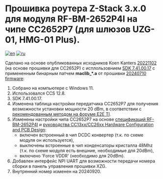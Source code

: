 # Прошивка роутера Z-Stack 3.x.0 для модуля RF-BM-2652P4I на чипе СС2652P7 (для шлюзов UZG-01, HMG-01 Plus).
[![en](https://img.shields.io/badge/lang-en-blue.svg)](https://github.com/agriadsi/MOD-Z-Stack-Firmware/blob/main/router/README.md)
[![ru](https://img.shields.io/badge/lang-ru-red.svg)](https://github.com/agriadsi/MOD-Z-Stack-Firmware/blob/main/router/README.ru.md)


Сделано на основе опубликованных исходников Koen Kanters [20221102](https://github.com/Koenkk/Z-Stack-firmware/tree/517fbd0d68fc3369c9e49511977aa7594e48d505/router/Z-Stack_3.x.0) (на основе прошивки для CC2652P) с исплользовнием [SDK 7.41.00.17](https://www.ti.com/tool/download/SIMPLELINK-LOWPOWER-F2-SDK/7.41.00.17) с примененным бинарным патчем **maclib_*.a** от прошивки [20240710 firmware](https://github.com/Koenkk/Z-Stack-firmware/tree/ab4d8deb8a5203c3fbc7d292ba95083abc3f0bc5/coordinator/Z-Stack_3.x.0):
1. Собрано на компьютере с Windows 11.
2. Использовался CCS 12.8.
3. SDK 7.41.00.17.
4. Изменена таблица настройки передатчика CC2652P7 для получения возможности установки мощности 20 dBm, в соответствии с [рекомендованным методом на форуме E2E TI](https://e2e.ti.com/support/wireless-connectivity/zigbee-thread-group/zigbee-and-thread/f/zigbee-thread-forum/1274602/launchxl-cc1352p-building-zigbee-network-processor-znp-example-app-for-cc2652p7-chip).
5. Изменены настройки чипа СС2652P7 на основе [спецификаций RF-BM-2652P4I](https://www.rfstariot.com/uploadfile/downloads/RF-BM-2652P4%20RF-BM-2652P4I%20Hardware%20Datasheet%20V1.1_20240823.pdf) и [руководства CC13xx/CC26xx Hardware Configuration and PCB Design](https://www.ti.com/lit/an/swra640h/swra640h.pdf):
   - включен встроенный в чип DCDC конвертер (т.к. по схеме модуля он используется),
   - выключены встроенные в чип конденсаторы кристалла 48Mhz (т.к. по схеме модуля есть внешние, необходимые для 20dBm),
   - включено 'Force VDDR' (необходимо для 20dBm).
6. Добавлен интерфейс NPI UART для возможности передачи номера сборки в панель управления прошивки XZG. 
7. Внутренний номер изменен на 20240920.
